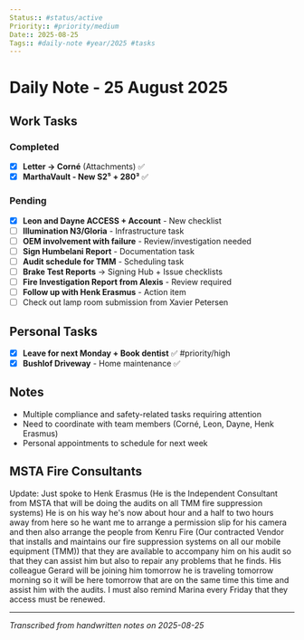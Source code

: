 ```yaml
---
Status:: #status/active
Priority:: #priority/medium
Date:: 2025-08-25
Tags:: #daily-note #year/2025 #tasks
---
```


# Daily Note - 25 August 2025

## Work Tasks
### Completed
- [x] **Letter → Corné** (Attachments) ✅
- [x] **MarthaVault - New S2⁵ + 280³** ✅

### Pending
- [x] **Leon and Dayne ACCESS + Account** - New checklist
- [ ] **Illumination N3/Gloria** - Infrastructure task
- [ ] **OEM involvement with failure** - Review/investigation needed
- [ ] **Sign Humbelani Report** - Documentation task
- [ ] **Audit schedule for TMM** - Scheduling task
- [ ] **Brake Test Reports** → Signing Hub + Issue checklists
- [ ] **Fire Investigation Report from Alexis** - Review required
- [ ] **Follow up with Henk Erasmus** - Action item
- [ ] Check out lamp room submission from Xavier Petersen

## Personal Tasks
- [x] **Leave for next Monday + Book dentist** ✅ #priority/high
- [x] **Bushlof Driveway** - Home maintenance ✅

## Notes
- Multiple compliance and safety-related tasks requiring attention
- Need to coordinate with team members (Corné, Leon, Dayne, Henk Erasmus)
- Personal appointments to schedule for next week

## MSTA Fire Consultants
Update: Just spoke to Henk Erasmus (He is the Independent Consultant from MSTA that will be doing the audits on all TMM fire suppression systems)  He is on his way he's now about hour and a half to two hours away from here so he want me to arrange a permission slip for his camera and then also arrange the people from Kenru Fire (Our contracted Vendor that installs and maintains our fire suppression systems on all our mobile equipment (TMM)) that they are available to accompany him on his audit so that they can assist him but also to repair any problems that he finds. His colleague Gerard will be joining him tomorrow he is traveling tomorrow morning so it will be here tomorrow that are on the same time this time and assist him with the audits.
I must also remind Marina every Friday that they access must be renewed.

---
*Transcribed from handwritten notes on 2025-08-25*